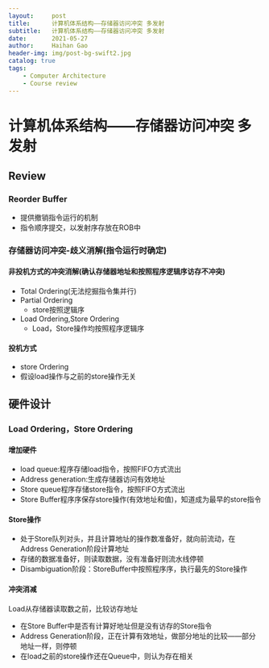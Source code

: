```yaml
---
layout:     post
title:      计算机体系结构——存储器访问冲突 多发射
subtitle:   计算机体系结构——存储器访问冲突 多发射
date:       2021-05-27
author:     Haihan Gao
header-img: img/post-bg-swift2.jpg
catalog: true
tags:
    - Computer Architecture
    - Course review
---
```

# 计算机体系结构——存储器访问冲突 多发射

## Review

### Reorder Buffer

* 提供撤销指令运行的机制
* 指令顺序提交，以发射序存放在ROB中

### 存储器访问冲突-歧义消解(指令运行时确定)

#### 非投机方式的冲突消解(确认存储器地址和按照程序逻辑序访存不冲突)

* Total Ordering(无法挖掘指令集并行)
* Partial Ordering
  * store按照逻辑序
* Load Ordering,Store Ordering
  * Load，Store操作均按照程序逻辑序

#### 投机方式

* store Ordering
* 假设load操作与之前的store操作无关

## 硬件设计

### Load Ordering，Store Ordering

#### 增加硬件

* load queue:程序存储load指令，按照FIFO方式流出
* Address generation:生成存储器访问有效地址
* Store queue程序存储store指令，按照FIFO方式流出
* Store Buffer程序序保存store操作(有效地址和值)，知道成为最早的store指令

#### Store操作

* 处于Store队列对头，并且计算地址的操作数准备好，就向前流动，在Address Generation阶段计算地址
* 存储的数据准备好，则读取数据，没有准备好则流水线停顿
* Disambiguation阶段：StoreBuffer中按照程序序，执行最先的Store操作

#### 冲突消减

Load从存储器读取数之前，比较访存地址

* 在Store Buffer中是否有计算好地址但是没有访存的Store指令
* Address Generation阶段，正在计算有效地址，做部分地址的比较——部分地址一样，则停顿
* 在load之前的store操作还在Queue中，则认为存在相关